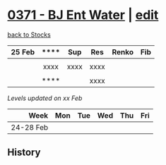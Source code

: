 # [0371 - BJ Ent Water](https://alwinwoo.github.io/stocks/0371.html) | [edit](https://github.com/alwinwoo/alwinwoo.github.io/edit/master/stocks/0371.md)
[back to Stocks](https://alwinwoo.github.io/stocks.html)

| 25 Feb  | ****   | Sup   | Res   | Renko       | Fib
| ---:    | :---:  | :---: | :---: | :---        | :---
|         |        |       |       |  
|         | xxxx   | xxxx  | xxxx  | 
|         |        |       |       | 
|         | ****   |       | xxxx  | 

*Levels updated on xx Feb*

Week      | Mon   | Tue   | Wed   | Thu   | Fri   |
---:      | :---: | :---: | :---: | :---: | :---: |
24-28 Feb |       | 

## History
